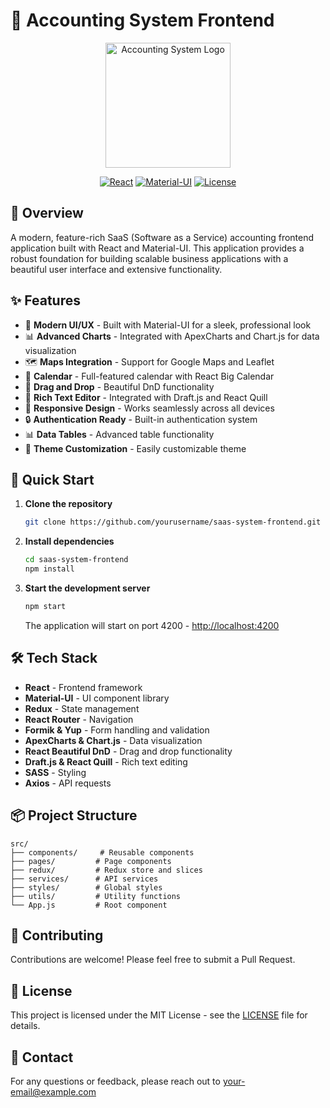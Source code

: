# 🚀 Accounting System Frontend

<div align="center">
  <img src="public/logo.png" alt="Accounting System Logo" width="200" />
  
  [![React](https://img.shields.io/badge/React-16.13.1-blue.svg)](https://reactjs.org/)
  [![Material-UI](https://img.shields.io/badge/Material--UI-4.9.14-blue.svg)](https://material-ui.com/)
  [![License](https://img.shields.io/badge/license-MIT-green.svg)](LICENSE)
</div>

## 🌟 Overview

A modern, feature-rich SaaS (Software as a Service) accounting frontend application built with React and Material-UI. This application provides a robust foundation for building scalable business applications with a beautiful user interface and extensive functionality.

## ✨ Features

- 🎨 **Modern UI/UX** - Built with Material-UI for a sleek, professional look
- 📊 **Advanced Charts** - Integrated with ApexCharts and Chart.js for data visualization
- 🗺️ **Maps Integration** - Support for Google Maps and Leaflet
- 📅 **Calendar** - Full-featured calendar with React Big Calendar
- 🎯 **Drag and Drop** - Beautiful DnD functionality
- 📝 **Rich Text Editor** - Integrated with Draft.js and React Quill
- 📱 **Responsive Design** - Works seamlessly across all devices
- 🔒 **Authentication Ready** - Built-in authentication system
- 📊 **Data Tables** - Advanced table functionality
- 🎨 **Theme Customization** - Easily customizable theme

## 🚀 Quick Start

1. **Clone the repository**
   ```bash
   git clone https://github.com/yourusername/saas-system-frontend.git
   ```

2. **Install dependencies**
   ```bash
   cd saas-system-frontend
   npm install
   ```

3. **Start the development server**
   ```bash
   npm start
   ```
   The application will start on port 4200 - [http://localhost:4200](http://localhost:4200)

## 🛠️ Tech Stack

- **React** - Frontend framework
- **Material-UI** - UI component library
- **Redux** - State management
- **React Router** - Navigation
- **Formik & Yup** - Form handling and validation
- **ApexCharts & Chart.js** - Data visualization
- **React Beautiful DnD** - Drag and drop functionality
- **Draft.js & React Quill** - Rich text editing
- **SASS** - Styling
- **Axios** - API requests

## 📦 Project Structure

```
src/
├── components/     # Reusable components
├── pages/         # Page components
├── redux/         # Redux store and slices
├── services/      # API services
├── styles/        # Global styles
├── utils/         # Utility functions
└── App.js         # Root component
```

## 🤝 Contributing

Contributions are welcome! Please feel free to submit a Pull Request.

## 📝 License

This project is licensed under the MIT License - see the [LICENSE](LICENSE) file for details.

## 📧 Contact

For any questions or feedback, please reach out to [your-email@example.com](mailto:your-email@example.com)
